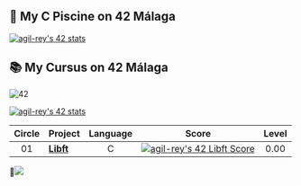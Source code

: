 ## 🌊 My C Piscine on 42 Málaga

[![agil-rey's 42 stats](https://badge42.vercel.app/api/v2/cl8bhhrse00110gmevcpxbj54/stats?cursusId=9&coalitionId=216)](https://github.com/JaeSeoKim/badge42)

## 📚 My Cursus on 42 Málaga
![42](https://badgen.net/badge/Born2Code/agil-rey/cyan?icon=https://meta.intra.42.fr/assets/42_logo-7dfc9110a5319a308863b96bda33cea995046d1731cebb735e41b16255106c12.svg)

[![agil-rey's 42 stats](https://badge42.vercel.app/api/v2/cl8bhhrse00110gmevcpxbj54/stats?cursusId=21&coalitionId=274)](https://github.com/JaeSeoKim/badge42)

| Circle | Project                                                                              |            Language            |                                      Score                                       |  Level   |
| :----: | :----------------------------------------------------------------------------------- | :----------------------------: | :------------------------------------------------------------------------------: | :------: |
|   01   | [**Libft**](https://github.com/AntGiRe/Libft)                             |               C                | [![agil-rey's 42 Libft Score](https://badge42.vercel.app/api/v2/cl8bhhrse00110gmevcpxbj54/project/2793562)](https://github.com/JaeSeoKim/badge42) |   0.00   |
🚧![](#)
